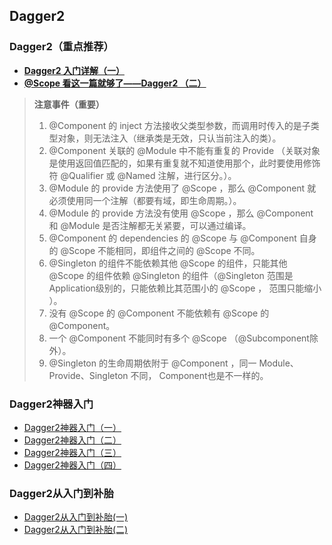 ## Dagger2


### Dagger2（重点推荐）
- [**Dagger2 入门详解（一）**](http://blog.csdn.net/xx326664162/article/details/53695558)
- [**@Scope 看这一篇就够了——Dagger2 （二）**](http://blog.csdn.net/xx326664162/article/details/67640509)

> **注意事件（重要）**
>
> 1. @Component 的 inject 方法接收父类型参数，而调用时传入的是子类型对象，则无法注入（继承类是无效，只认当前注入的类）。  
> 2. @Component 关联的 @Module 中不能有重复的 Provide （关联对象是使用返回值匹配的，如果有重复就不知道使用那个，此时要使用修饰符 @Qualifier 或 @Named 注解，进行区分。）。  
> 3. @Module 的 provide 方法使用了 @Scope ，那么 @Component 就必须使用同一个注解（都要有域，即生命周期。）。  
> 4. @Module 的 provide 方法没有使用 @Scope ，那么 @Component 和 @Module 是否注解都无关紧要，可以通过编译。
> 5. @Component 的 dependencies 的 @Scope 与 @Component 自身的 @Scope 不能相同，即组件之间的 @Scope 不同。  
> 6. @Singleton 的组件不能依赖其他 @Scope 的组件，只能其他 @Scope 的组件依赖 @Singleton 的组件（@Singleton 范围是 Application级别的，只能依赖比其范围小的 @Scope ， 范围只能缩小 ）。  
> 7. 没有 @Scope 的 @Component 不能依赖有 @Scope 的 @Component。  
> 8. 一个 @Component 不能同时有多个 @Scope （@Subcomponent除外）。  
> 9. @Singleton 的生命周期依附于 @Component ，同一 Module、Provide、Singleton 不同， Component也是不一样的。  


### Dagger2神器入门
- [Dagger2神器入门（一）](http://www.jianshu.com/p/dce5382fec5d)
- [Dagger2神器入门（二）](http://www.jianshu.com/p/c673e6e73c8b)
- [Dagger2神器入门（三）](http://www.jianshu.com/p/91b9b0e4cf8c)
- [Dagger2神器入门（四）](http://www.jianshu.com/p/e76c1e0e7b40)


### Dagger2从入门到补胎
- [Dagger2从入门到补胎(一)](http://rkhcy.github.io/2017/11/15/Dagger2%E4%BB%8E%E5%85%A5%E9%97%A8%E5%88%B0%E8%A1%A5%E8%83%8E\(%E4%B8%80\)/)
- [Dagger2从入门到补胎(二)](http://rkhcy.github.io/2017/11/16/Dagger2%E4%BB%8E%E5%85%A5%E9%97%A8%E5%88%B0%E8%A1%A5%E8%83%8E\(%E4%BA%8C\)/)


